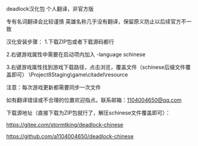 deadlock汉化包
个人翻译，非官方版

专有名词翻译会比较谨慎
英雄名称几乎没有翻译，保留原义防止以后续官方不一致

汉化安装步骤：
1.下载ZIP包或者下载源码都行

2.右键游戏属性中需要在启动项内加入
-language schinese

3.右键游戏属性找到游戏下载路径，点击浏览，覆盖文件（schinese后缀文件覆盖即可）
\Project8Staging\game\citadel\resource

注意：每次游戏更新都需要同步一次文件

如有翻译错误或不合理的位置欢迎指点。联系邮箱：1104004650@qq.com

下载源地址（直接下载为ZIP包就行了，解压schinese文件覆盖即可）：

https://gitee.com/stormtking/deadlock-chinese

https://github.com/a1104004650/deadlock-chinese